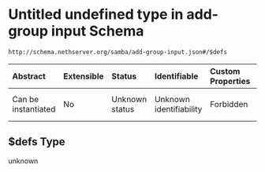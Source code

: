 # Untitled undefined type in add-group input Schema

```txt
http://schema.nethserver.org/samba/add-group-input.json#/$defs
```



| Abstract            | Extensible | Status         | Identifiable            | Custom Properties | Additional Properties | Access Restrictions | Defined In                                                                  |
| :------------------ | :--------- | :------------- | :---------------------- | :---------------- | :-------------------- | :------------------ | :-------------------------------------------------------------------------- |
| Can be instantiated | No         | Unknown status | Unknown identifiability | Forbidden         | Allowed               | none                | [add-group-input.json\*](samba/add-group-input.json "open original schema") |

## $defs Type

unknown
